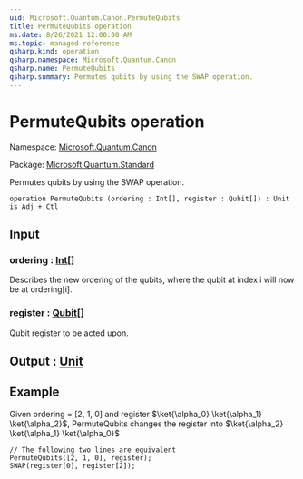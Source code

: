 ```yaml
---
uid: Microsoft.Quantum.Canon.PermuteQubits
title: PermuteQubits operation
ms.date: 8/26/2021 12:00:00 AM
ms.topic: managed-reference
qsharp.kind: operation
qsharp.namespace: Microsoft.Quantum.Canon
qsharp.name: PermuteQubits
qsharp.summary: Permutes qubits by using the SWAP operation.
---
```


# PermuteQubits operation

Namespace: [Microsoft.Quantum.Canon](xref:Microsoft.Quantum.Canon)

Package: [Microsoft.Quantum.Standard](https://nuget.org/packages/Microsoft.Quantum.Standard)


Permutes qubits by using the SWAP operation.

```qsharp
operation PermuteQubits (ordering : Int[], register : Qubit[]) : Unit is Adj + Ctl
```


## Input

### ordering : [Int](xref:microsoft.quantum.qsharp.valueliterals#int-literals)[]

Describes the new ordering of the qubits, where the qubit at index i will now be at ordering[i].


### register : [Qubit](xref:microsoft.quantum.qsharp.valueliterals#qubit-literals)[]

Qubit register to be acted upon.



## Output : [Unit](xref:microsoft.quantum.qsharp.valueliterals#unit-literal)



## Example

Given ordering = [2, 1, 0] and register $\ket{\alpha_0} \ket{\alpha_1} \ket{\alpha_2}$, PermuteQubitschanges the register into $\ket{\alpha_2} \ket{\alpha_1} \ket{\alpha_0}$```qsharp// The following two lines are equivalentPermuteQubits([2, 1, 0], register);SWAP(register[0], register[2]);```